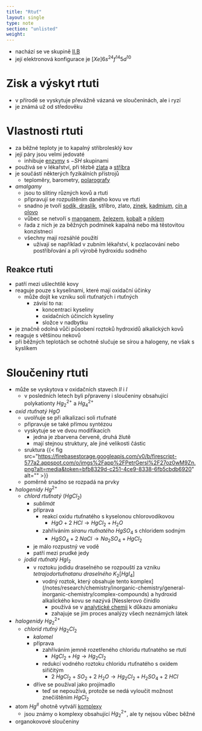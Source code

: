 ```yaml
---
title: "Rtuť"
layout: single
type: note
section: "unlisted"
weight: 
---
```

- nachází se ve skupině [II.B](/notes/research/chemistry/inorganic-chemistry/periodic-table/group-ii.b)
- její elektronová konfigurace je $[Xe]6s^24f^{14}5d^{10}$
# Zisk a výskyt rtuti
- v přírodě se vyskytuje převážně vázaná ve sloučeninách, ale i ryzí
- je známá už od středověku
# Vlastnosti rtuti
- za běžné teploty je to kapalný stříbrolesklý kov
- její páry jsou velmi jedovaté
    - inhibuje [enzymy](/notes/research/chemistry/biochemistry/descriptive-biochemistry/enzymes) s $-SH$ skupinami
- používá se v lékařství, při tězbě [zlata](/notes/research/chemistry/inorganic-chemistry/periodic-table/gold) a [stříbra](/notes/research/chemistry/inorganic-chemistry/periodic-table/silver)
- je součástí některých fyzikálních přístrojů
    - teploměry, barometry, [polarografy](https://en.wikipedia.org/wiki/Polarography)
- _amalgamy_
    - jsou to slitiny různých kovů a rtuti
    - připravují se rozpuštěním daného kovu ve rtuti
    - snadno je tvoří [sodík, draslík](/notes/research/chemistry/inorganic-chemistry/periodic-table/alkali-metals), stříbro, zlato, [zinek](/notes/research/chemistry/inorganic-chemistry/periodic-table/zinc), [kadmium](/notes/research/chemistry/inorganic-chemistry/periodic-table/cadmium), [cín a olovo](/notes/research/chemistry/inorganic-chemistry/periodic-table/other-tetrels)
    - vůbec se netvoří s [manganem](/notes/research/chemistry/inorganic-chemistry/periodic-table/manganese), [železem](/notes/research/chemistry/inorganic-chemistry/periodic-table/iron), [kobalt](/notes/research/chemistry/inorganic-chemistry/periodic-table/cobalt) a [niklem](/notes/research/chemistry/inorganic-chemistry/periodic-table/nickel)
    - řada z nich je za běžných podmínek kapalná nebo má těstovitou konzistneci
    - všechny mají rozsáhlé použití
        - užívají se například v zubním lékařství, k pozlacování nebo postříbřování a při výrobě hydroxidu sodného
## Reakce rtuti
- patří mezi ušlechtilé kovy
- reaguje pouze s kyselinami, které mají oxidační účinky
    - může dojít ke vzniku solí rtuťnatých i rtuťných
        - závisí to na:
            - koncentraci kyseliny
            - oxidačních účincích kyseliny
            - složce v nadbytku
- je značně odolná vůči působení roztoků hydroxidů alkalických kovů
- reaguje s většinou nekovů
- při běžných teplotách se ochotně slučuje se sírou a halogeny, ne však s kyslíkem
# Sloučeniny rtuti
- může se vyskytova v oxidačních stavech $II$ i $I$
    - v posledních letech byli přpraveny i sloučeniny obsahující polykationty $Hg_2^{2+}$ a $Hg_4^{2+}$
- _oxid rtuťnatý_ $HgO$
    - uvolňuje se při alkalizaci soli rtuťnaté
    - připravuje se také přímou syntézou
    - vyskytuje se ve dvou modifikacích
        - jedna je zbarvena červeně, druhá žlutě
        - mají stejnou struktury, ale jiné velikosti částic
    - sruktura
        {{< fig src="https://firebasestorage.googleapis.com/v0/b/firescript-577a2.appspot.com/o/imgs%2Fapp%2FPetrGersl%2F27oz0wM9Zn.png?alt=media&token=bfb8329d-c251-4ce9-8338-6fb5cbdb6920" alt="" >}}
    - poměrně snadno se rozpadá na prvky
- _halogenidy_ $Hg^{2+}$
    - _chlord rtuťnatý_ ($HgCl_2$)
        - _sublimát_
        - příprava
            - reakcí oxidu rtuťnatého s kyselonou chlorovodíkovou
                - $HgO+2\ HCl\longrightarrow{HgCl_2+H_2O}$
            - zahříváním _síranu rtuťnatého_ $HgSO_4$ s chloridem sodným
                - $HgSO_4+2\ NaCl\longrightarrow{Na_2SO_4+HgCl_2}$
        - je málo rozpustný ve vodě
        - patří mezi prudké jedy
    - _jodid rtuťnatý_ $HgI_2$
        - v roztoku jodidu draselného se rozpouští za vzniku _tetrajodortuťnatanu draselného_ $K_2[HgI_4]$
            - vodný roztok, který obsahuje tento komplex](/notes/research/chemistry/inorganic-chemistry/general-inorganic-chemistry/complex-compounds) a hydroxid alkalického kovu se nazývá [Nesslerovo činidlo
                - používá se v [analytické chemii](/notes/research/chemistry/general-chemistry/analytical-chemistry/analytical-chemistry) k důkazu amoniaku
                - zahajuje se jím proces analýzy všech neznámých látek
- _halogenidy_ $Hg_2^{2+}$
    - _chlorid rtuťný_ $Hg_2Cl_2$
        - _kalomel_
        - příprava
            - zahříváním jemně rozetřeného chloridu rtuťnatého se rtutí
                - $HgCl_2+Hg\longrightarrow{Hg_2Cl_2}$
            - redukcí vodného roztoku chloridu rtuťnatého s oxidem siřičitým
                - $2\ HgCl_2+SO_2+2\ H_2O\longrightarrow{Hg_2Cl_2+H_2SO_4+2\ HCl}$
        - dříve se používal jako projímadlo
            - teď se nepoužívá, protože se nedá vyloučit možnost znečištěním $HgCl_2$
- atom $Hg^{II}$ ohotně vytváří [komplexy](/notes/research/chemistry/inorganic-chemistry/general-inorganic-chemistry/complex-compounds)
    - jsou známy o komplexy obsahující $Hg_2^{2+}$, ale ty nejsou vůbec běžné
- organokovové sloučeniny